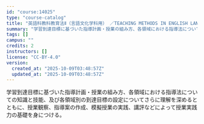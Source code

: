 ```yaml
---
id: "course:14025"
type: "course-catalog"
title: "英語科教科教育法Ⅱ（言語文化学科用） ／TEACHING METHODS IN ENGLISH LANGUAGE II"
summary: "学習到達目標に基づいた指導計画・授業の組み方、各領域における指導法についての知識と技能、及び各領域別の到達目標の設定についてさらに理解を深めるとともに、授業観察、指導案の作成、模擬授業の実践、講評などによって授業実践力の基礎を身につける。"
tags: []
campus: ""
credits: 2
instructors: []
license: "CC-BY-4.0"
version:
  created_at: "2025-10-09T03:48:57Z"
  updated_at: "2025-10-09T03:48:57Z"
---
```

学習到達目標に基づいた指導計画・授業の組み方、各領域における指導法についての知識と技能、及び各領域別の到達目標の設定についてさらに理解を深めるとともに、授業観察、指導案の作成、模擬授業の実践、講評などによって授業実践力の基礎を身につける。
